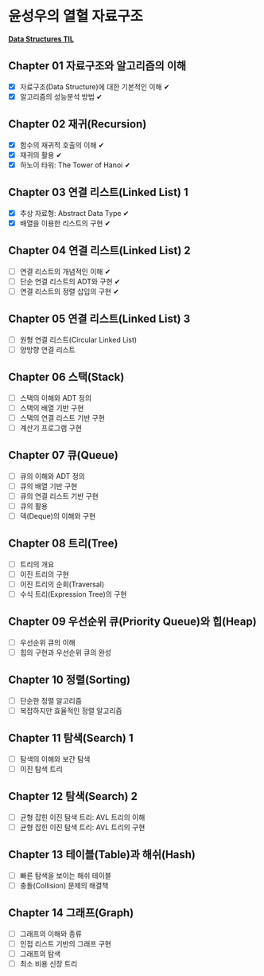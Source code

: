 # 윤성우의 열혈 자료구조

[**Data Structures TIL**](https://github.com/sookyeongyeom/today-i-learned/tree/master/02.%20Computer%20Science/Data%20Structures)

## Chapter 01 자료구조와 알고리즘의 이해
- [X] 자료구조(Data Structure)에 대한 기본적인 이해 ✔
- [X] 알고리즘의 성능분석 방법 ✔
 
## Chapter 02 재귀(Recursion)
- [X] 함수의 재귀적 호출의 이해 ✔
- [X] 재귀의 활용 ✔
- [X] 하노이 타워: The Tower of Hanoi ✔

## Chapter 03 연결 리스트(Linked List) 1
- [X] 추상 자료형: Abstract Data Type ✔
- [X] 배열을 이용한 리스트의 구현 ✔

## Chapter 04 연결 리스트(Linked List) 2
- [ ] 연결 리스트의 개념적인 이해 ✔
- [ ] 단순 연결 리스트의 ADT와 구현 ✔
- [ ] 연결 리스트의 정렬 삽입의 구현 ✔

## Chapter 05 연결 리스트(Linked List) 3
- [ ] 원형 연결 리스트(Circular Linked List)
- [ ] 양방향 연결 리스트

## Chapter 06 스택(Stack)
- [ ] 스택의 이해와 ADT 정의
- [ ] 스택의 배열 기반 구현
- [ ] 스택의 연결 리스트 기반 구현
- [ ] 계산기 프로그램 구현

## Chapter 07 큐(Queue)
- [ ] 큐의 이해와 ADT 정의
- [ ] 큐의 배열 기반 구현
- [ ] 큐의 연결 리스트 기반 구현
- [ ] 큐의 활용
- [ ] 덱(Deque)의 이해와 구현

## Chapter 08 트리(Tree)
- [ ] 트리의 개요
- [ ] 이진 트리의 구현
- [ ] 이진 트리의 순회(Traversal)
- [ ] 수식 트리(Expression Tree)의 구현

## Chapter 09 우선순위 큐(Priority Queue)와 힙(Heap)
- [ ] 우선순위 큐의 이해
- [ ] 힙의 구현과 우선순위 큐의 완성

## Chapter 10 정렬(Sorting)
- [ ] 단순한 정렬 알고리즘
- [ ] 복잡하지만 효율적인 정렬 알고리즘

## Chapter 11 탐색(Search) 1
- [ ] 탐색의 이해와 보간 탐색
- [ ] 이진 탐색 트리

## Chapter 12 탐색(Search) 2
- [ ] 균형 잡힌 이진 탐색 트리: AVL 트리의 이해
- [ ] 균형 잡힌 이진 탐색 트리: AVL 트리의 구현

## Chapter 13 테이블(Table)과 해쉬(Hash)
- [ ] 빠른 탐색을 보이는 해쉬 테이블
- [ ] 충돌(Collision) 문제의 해결책

## Chapter 14 그래프(Graph)
- [ ] 그래프의 이해와 종류
- [ ] 인접 리스트 기반의 그래프 구현
- [ ] 그래프의 탐색
- [ ] 최소 비용 신장 트리
